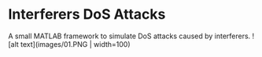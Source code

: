 # Interferers DoS Attacks
A small MATLAB framework to simulate DoS attacks caused by interferers.
![alt text](images/01.PNG | width=100)
